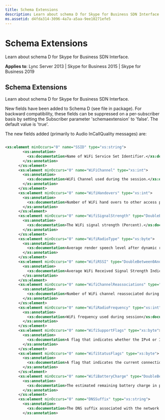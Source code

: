 ```yaml
---
title: Schema Extensions
description: Learn about schema D for Skype for Business SDN Interface.
ms.assetid: d4fda314-3096-4a7a-a5aa-9ee10271efe5
---
```



# Schema Extensions
Learn about schema D for Skype for Business SDN Interface. 

  
    
    

 **Applies to**: Lync Server 2013 | Skype for Business 2015 | Skype for Business 2019

## Schema Extensions

Learn about schema D for Skype for Business SDN Interface. 
  
    
    
New fields have been added to Schema D (see file in package). For backward compatibility, these fields can be suppressed on a per-subscriber basis by setting the Subscriber parameter 'schemaextension' to 'false'. The default value is 'true'. 
  
    
    
The new fields added (primarily to Audio InCallQuality messages) are: 
  
    
    



```xsd

<xs:element minOccurs="0" name="SSID" type="xs:string">
        <xs:annotation>
          <xs:documentation>Name of WiFi Service Set Identifier.</xs:documentation>
        </xs:annotation>
      </xs:element>
      <xs:element minOccurs="0" name="WiFiChannel" type="xs:int">
        <xs:annotation>
          <xs:documentation>WiFi Channel used during the session.</xs:documentation>
        </xs:annotation>
      </xs:element>
      <xs:element minOccurs="0" name="WifiHandovers" type="xs:int">
        <xs:annotation>
          <xs:documentation>Number of WiFi hand overs to other access points during the session.</xs:documentation>
        </xs:annotation>
      </xs:element>
      <xs:element minOccurs="0" name="WifiSignalStrength" type="DoubleBetween0And100">
        <xs:annotation>
          <xs:documentation>The WiFi signal strength (Percent).</xs:documentation>
        </xs:annotation>
      </xs:element>
      <xs:element minOccurs="0" name="WifiRadioType" type="xs:byte">
        <xs:annotation>
          <xs:documentation>Average render speech level after dynamic range compression or analog gain control is applied.</xs:documentation>
        </xs:annotation>
      </xs:element>
      <xs:element minOccurs="0" name="WifiRSSI" type="DoubleBetween0And100">
        <xs:annotation>
          <xs:documentation>Average WiFi Received Signal Strength Indication value. (Percent)</xs:documentation>
        </xs:annotation>
      </xs:element>
      <xs:element minOccurs="0" name="WifiChannelReassociations" type="xs:int">
        <xs:annotation>
          <xs:documentation>Number of WiFi channel reassociated during session</xs:documentation>
        </xs:annotation>
      </xs:element>
      <xs:element minOccurs="0" name="WifiRadioFrequency" type="xs:int">
        <xs:annotation>
          <xs:documentation>WiFi frequency used during session</xs:documentation>
        </xs:annotation>
      </xs:element>
      <xs:element minOccurs="0" name="WifiSupportFlags" type="xs:byte">
        <xs:annotation>
          <xs:documentation>A flag that indicates whether the IPv4 or IPv6 protocols are supported. SupportFlag_IPv4=1, IPv6=2.</xs:documentation>
        </xs:annotation>
      </xs:element>
      <xs:element minOccurs="0" name="WifiStatusFlags" type="xs:byte">
        <xs:annotation>
          <xs:documentation>A flag that indicates the current connection status. StatusFlag_VPN=1.</xs:documentation>
        </xs:annotation>
      </xs:element>
      <xs:element minOccurs="0" name="WifiBatteryCharge" type="DoubleBetween0And100">
        <xs:annotation>
          <xs:documentation>The estimated remaining battery charge in percentage points [0-99], with 0 indicating that the device was plugged in.</xs:documentation>
        </xs:annotation>
      </xs:element>
      <xs:element minOccurs="0" name="DNSSuffix" type="xs:string">
        <xs:annotation>
          <xs:documentation>The DNS suffix associated with the network adapter</xs:documentation>
        </xs:annotation>

```


